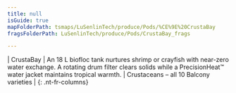 ```yaml
---
title: null
isGuide: true
mapFolderPath: tsmaps/LuSenlinTech/produce/Pods/%CE%9E%20CrustaBay
fragsFolderPath: LuSenlinTech/produce/Pods/CrustaBay_frags

---
```



<!-- tsGuideRenderComment {"guide":{"id":"x8Cnc31Xl","path":"LuSenlinTech/produce/Pods","fragmentFolderPath":"LuSenlinTech/produce/Pods/CrustaBay_frags"},"fragment":{"id":"x8Cnc31Xl","topLevelMapKey":"wkOkOs00BD","mapKeyChain":"wkOkOs00BD","guideID":"x8Cnc31GN","guidePath":"c:/GitHub/MuddySpud/MuddySpud.github.io/tsmaps/LuSenlinTech/produce/Pods/CrustaBay.tspod","chartKey":"wkOkOs00BD","isLeaf":false,"options":[{"id":"x8Cnc8244","option":"CrustaBay details","order":1,"isAncillary":true}]}} -->

| CrustaBay | An 18 L biofloc tank nurtures shrimp or crayfish with near-zero water exchange. A rotating drum filter clears solids while a PrecisionHeat™ water jacket maintains tropical warmth. | Crustaceans – all 10 Balcony varieties |
{: .nt-fr-columns}
